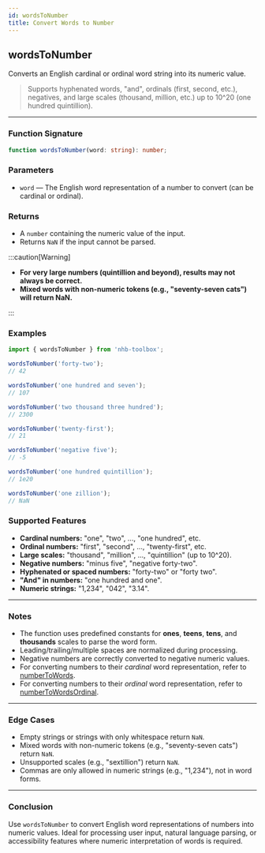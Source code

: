```yaml
---
id: wordsToNumber
title: Convert Words to Number
---
```


## wordsToNumber

Converts an English cardinal or ordinal word string into its numeric value.  
> Supports hyphenated words, "and", ordinals (first, second, etc.), negatives, and large scales (thousand, million, etc.) up to 10^20 (one hundred quintillion).

---

### Function Signature

```ts
function wordsToNumber(word: string): number;
```

### Parameters

- `word` — The English word representation of a number to convert (can be cardinal or ordinal).

### Returns

- A `number` containing the numeric value of the input.
- Returns `NaN` if the input cannot be parsed.

:::caution[Warning]

- **For very large numbers (quintillion and beyond), results may not always be correct.**
- **Mixed words with non-numeric tokens (e.g., "seventy-seven cats") will return NaN.**

:::

### Examples

```ts
import { wordsToNumber } from 'nhb-toolbox';

wordsToNumber('forty-two'); 
// 42

wordsToNumber('one hundred and seven'); 
// 107

wordsToNumber('two thousand three hundred'); 
// 2300

wordsToNumber('twenty-first'); 
// 21

wordsToNumber('negative five'); 
// -5

wordsToNumber('one hundred quintillion'); 
// 1e20

wordsToNumber('one zillion'); 
// NaN
```

### Supported Features

- **Cardinal numbers:** "one", "two", ..., "one hundred", etc.
- **Ordinal numbers:** "first", "second", ..., "twenty-first", etc.
- **Large scales:** "thousand", "million", ..., "quintillion" (up to 10^20).
- **Negative numbers:** "minus five", "negative forty-two".
- **Hyphenated or spaced numbers:** "forty-two" or "forty two".
- **"And" in numbers:** "one hundred and one".
- **Numeric strings:** "1,234", "042", "3.14".

---

### Notes

- The function uses predefined constants for **ones**, **teens**, **tens**, and **thousands** scales to parse the word form.
- Leading/trailing/multiple spaces are normalized during processing.
- Negative numbers are correctly converted to negative numeric values.
- For converting numbers to their _cardinal_ word representation, refer to [numberToWords](numberToWords).
- For converting numbers to their _ordinal_ word representation, refer to [numberToWordsOrdinal](numberToWordsOrdinal).

---

### Edge Cases

- Empty strings or strings with only whitespace return `NaN`.
- Mixed words with non-numeric tokens (e.g., "seventy-seven cats") return `NaN`.
- Unsupported scales (e.g., "sextillion") return `NaN`.
- Commas are only allowed in numeric strings (e.g., "1,234"), not in word forms.

---

### Conclusion

Use `wordsToNumber` to convert English word representations of numbers into numeric values. Ideal for processing user input, natural language parsing, or accessibility features where numeric interpretation of words is required.
